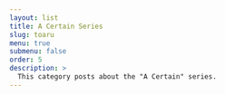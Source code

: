```yaml
---
layout: list
title: A Certain Series
slug: toaru
menu: true
submenu: false
order: 5
description: >
  This category posts about the "A Certain" series.  
---
```

